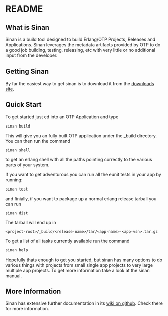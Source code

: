 README
======


What is Sinan
-------------

Sinan is a build tool designed to build Erlang/OTP Projects, Releases
and Applications. Sinan leverages the metadata artifacts provided by
OTP to do a good job building, testing, releasing, etc with very
little or no additional input from the developer.

Getting Sinan
-------------

By far the easiest way to get sinan is to download it from the
[downloads site](https://github.com/erlware/sinan/downloads).

Quick Start
-----------

To get started just cd into an OTP Application and type

    sinan build

This will give you an fully built OTP application under the _build
directory. You can then run the command

    sinan shell

to get an erlang shell with all the paths pointing correctly to the
various parts of your system.

If you want to get adventurous you can run all the eunit tests in your
app by running:

    sinan test

and finially, if you want to package up a normal erlang release
tarball you can run

    sinan dist

The tarball will end up in

    <project-root>/_build/<release-name>/tar/<app-name>-<app-vsn>.tar.gz

To get a list of all tasks currently available run the command

    sinan help

Hopefully thats enough to get you started, but sinan has many options
to do various things with projects from small single app projects to
very large multiple app projects. To get more information take a look
at the sinan manual.

More Information
----------------

Sinan has extensive further documentation in its
[wiki on github](https://github.com/erlware/sinan/wiki). Check there
for more information.
